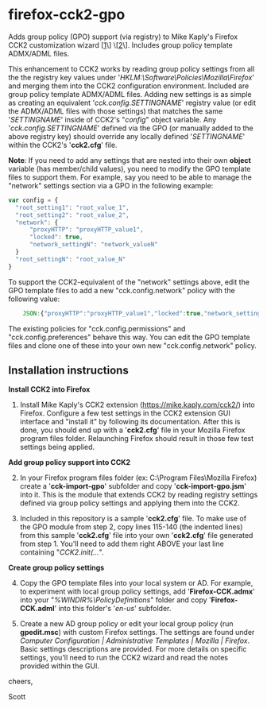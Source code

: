 # firefox-cck2-gpo

Adds group policy (GPO) support (via registry) to Mike Kaply's Firefox CCK2 customization wizard \[[1](https://mike.kaply.com/cck2/ "https://mike.kaply.com/cck2/")\] \[[2](https://github.com/mkaply/cck2wizard "https://github.com/mkaply/cck2wizard")\].  Includes group policy template ADMX/ADML files.

This enhancement to CCK2 works by reading group policy settings from all the the registry key values under '*HKLM:\Software\Policies\Mozilla\Firefox*' and merging them into the CCK2 configuration environment. Included are group policy template ADMX/ADML files. Adding new settings is as simple as creating an equivalent '*cck.config.SETTINGNAME*' registry value (or edit the ADMX/ADML files with those settings) that matches the same '*SETTINGNAME*' inside of CCK2's "*config*" object variable. Any '*cck.config.SETTINGNAME*' defined via the GPO (or manually added to the above registry key) should override any locally defined '*SETTINGNAME*' within the CCK2's '**cck2.cfg**' file.

**Note**: If you need to add any settings that are nested into their own **object** variable (has member/child values), you need to modify the GPO template files to support them.  For example, say you need to be able to manage the "network" settings section via a GPO in the following example:

```javascript
var config = {
  "root_setting1": "root_value_1",
  "root_setting2": "root_value_2",
  "network": {
      "proxyHTTP": "proxyHTTP_value1",
      "locked": true,
      "network_settingN": "network_valueN"
  }
  "root_settingN": "root_value_N"
}
```

To support the CCK2-equivalent of the "network" settings above, edit the GPO template files to add a new "cck.config.network" policy with the following value:

```javascript
    JSON:{"proxyHTTP":"proxyHTTP_value1","locked":true,"network_settingN":"network_valueN"}
```

The existing policies for "cck.config.permissions" and "cck.config.preferences" behave this way. You can edit the GPO template files and clone one of these into your own new "cck.config.network" policy.

Installation instructions
------------------------------

**Install CCK2 into Firefox**

1. Install Mike Kaply's CCK2 extension (https://mike.kaply.com/cck2/) into Firefox. Configure a few test settings in the CCK2 extension GUI interface and "install it" by following its documentation.  After this is done, you should end up with a '**cck2.cfg**' file in your Mozilla Firefox program files folder.  Relaunching Firefox should result in those few test settings being applied.

**Add group policy support into CCK2**

2. In your Firefox program files folder (ex: C:\Program Files\Mozilla Firefox\) create a '**cck-import-gpo**' subfolder and copy '**cck-import-gpo.jsm**' into it. This is the module that extends CCK2 by reading registry settings defined via group policy settings and applying them into the CCK2.

3. Included in this repository is a sample '**cck2.cfg**' file. To make use of the GPO module from step 2, copy lines 115-140 (the indented lines) from this sample '**cck2.cfg**' file into your own '**cck2.cfg**' file generated from step 1.  You'll need to add them right ABOVE your last line containing "*CCK2.init(...*".

**Create group policy settings**

4. Copy the GPO template files into your local system or AD. For example, to experiment with local group policy settings, add '**Firefox-CCK.admx**' into your "*%WINDIR%\PolicyDefinitions*" folder and copy '**Firefox-CCK.adml**' into this folder's '*en-us*' subfolder.

5. Create a new AD group policy or edit your local group policy (run **gpedit.msc**) with custom Firefox settings. The settings are found under *Computer Configuration | Administrative Templates | Mozilla | Firefox*.  Basic settings descriptions are provided.  For more details on specific settings, you'll need to run the CCK2 wizard and read the notes provided within the GUI.


cheers,

Scott
